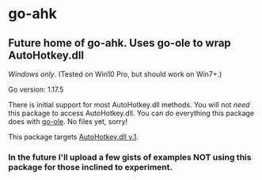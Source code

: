 # go-ahk
## Future home of go-ahk. Uses go-ole to wrap AutoHotkey.dll ##

*Windows only*. (Tested on Win10 Pro, but should work on Win7+.) 

Go version: 1.17.5

There is initial support for most AutoHotkey.dll methods.
You will not *need* this package to access AutoHotkey.dll. You can do everything this package does with [go-ole](https://github.com/go-ole/go-ole). No files yet, sorry!

This package targets [AutoHotkey.dll v.1](https://github.com/HotKeyIt/ahkdll-v1-release/archive/master.zip).

### In the future I'll upload a few gists of examples NOT using this package for those inclined to experiment. ###
